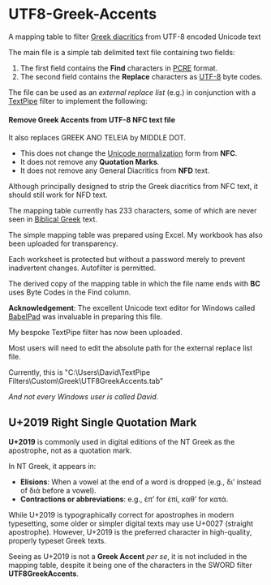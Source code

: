 # UTF8-Greek-Accents
A mapping table to filter [Greek diacritics](https://en.wikipedia.org/wiki/Greek_diacritics) from UTF-8 encoded Unicode text

The main file is a simple tab delimited text file containing two fields:

1. The first field contains the **Find** characters in [PCRE](https://en.wikipedia.org/wiki/Perl_Compatible_Regular_Expressions) format.
2. The second field contains the **Replace** characters as [UTF-8](https://en.wikipedia.org/wiki/UTF-8) byte codes.

The file can be used as an *external replace list* (e.g.) in conjunction with a [TextPipe](http://www.datamystic.com/textpipe/standard.html) filter to implement the following: 

#### Remove Greek Accents from UTF-8 NFC text file

It also replaces GREEK ANO TELEIA by MIDDLE DOT.

- This does not change the [Unicode normalization](https://en.wikipedia.org/wiki/Unicode_equivalence) form from **NFC**.
- It does not remove any **Quotation Marks**.
- It does not remove any General Diacritics from **NFD** text.

Although principally designed to strip the Greek diacritics from NFC text, it should still work for NFD text.

The mapping table currently has 233 characters, some of which are never seen in [Biblical Greek](https://en.wikipedia.org/wiki/Koine_Greek) text.

The simple mapping table was prepared using Excel. My workbook has also been uploaded for transparency.

Each worksheet is protected but without a password merely to prevent inadvertent changes. Autofilter is permitted.

The derived copy of the mapping table in which the file name ends with **BC** uses Byte Codes in the Find column.

**Acknowledgement**: The excellent Unicode text editor for Windows called [BabelPad](http://www.babelstone.co.uk/Software/BabelPad.html) was invaluable in preparing this file.

My bespoke TextPipe filter has now been uploaded.

Most users will need to edit the absolute path for the external replace list file.

Currently, this is "C:\Users\David\TextPipe Filters\Custom\Greek\UTF8GreekAccents.tab"

*And not every Windows user is called David.*

## U+2019 Right Single Quotation Mark
**U+2019** is commonly used in digital editions of the NT Greek as the apostrophe, not as a quotation mark.

In NT Greek, it appears in:

- **Elisions**: When a vowel at the end of a word is dropped (e.g., δι’ instead of διά before a vowel).
- **Contractions or abbreviations**: e.g., ἐπ’ for ἐπί, καθ’ for κατά.

While U+2019 is typographically correct for apostrophes in modern typesetting, some older or simpler digital texts may use U+0027 (straight apostrophe).
However, U+2019 is the preferred character in high-quality, properly typeset Greek texts.

Seeing as U+2019 is not a **Greek Accent** *per se*, it is not included in the mapping table, despite it being one of the characters in the SWORD filter **UTF8GreekAccents**.

